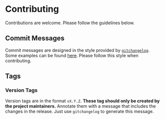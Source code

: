 # Contributing

Contributions are welcome. Please follow the guidelines below.

## Commit Messages

Commit messages are designed in the style provided by
[`gitchangelog`](https://github.com/vaab/gitchangelog). Some examples can be
found
[here](https://github.com/vaab/gitchangelog/blob/master/src/gitchangelog/gitchangelog.rc.reference).
Please follow this style when contributing.

## Tags

### Version Tags

Version tags are in the format `vX.Y.Z`. **These tag should only be created by
the project maintainers.** Annotate them with a message that includes the
changes in the release. Just use `gitchangelog` to generate this message.
